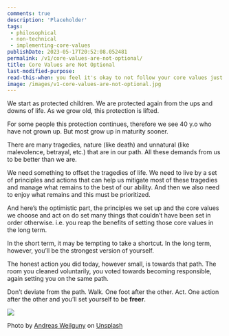 ```yaml
---
comments: true
description: 'Placeholder' 
tags:
 - philosophical
 - non-technical
 - implementing-core-values
publishDate: 2023-05-17T20:52:08.052481
permalink: /v1/core-values-are-not-optional/
title: Core Values are Not Optional
last-modified-purpose:
read-this-when: you feel it's okay to not follow your core values just this once.
image: /images/v1-core-values-are-not-optional.jpg
---  
```


We start as protected children. We are protected again from the ups and downs of life. As we grow old, this protection is lifted.

For some people this protection continues, therefore we see 40 y.o who have not grown up. But most grow up in maturity sooner.

There are many tragedies, nature (like death) and unnatural (like malevolence, betrayal, etc.) that are in our path. All these demands from us to be better than we are.

We need something to offset the tragedies of life. We need to live by a set of principles and actions that can help us mitigate most of these tragedies and manage what remains to the best of our ability. And then we also need to enjoy what remains and this must be prioritized.

And here’s the optimistic part, the principles we set up and the core values we choose and act on do set many things that couldn’t have been set in order otherwise. i.e. you reap the benefits of setting those core values in the long term.

In the short term, it may be tempting to take a shortcut. In the long term, however, you’ll be the strongest version of yourself.

The honest action you did today, however small, is towards that path. The room you cleaned voluntarily, you voted towards becoming responsible, again setting you on the same path.

Don’t deviate from the path. Walk. One foot after the other. Act. One action after the other and you’ll set yourself to be **freer**.

![](/images/v1-core-values-are-not-optional.jpg)

Photo by <a href="https://unsplash.com/es/@aweilguny?utm_source=unsplash&utm_medium=referral&utm_content=creditCopyText">Andreas Weilguny</a> on <a href="https://unsplash.com/s/photos/core-hard?utm_source=unsplash&utm_medium=referral&utm_content=creditCopyText">Unsplash</a>
